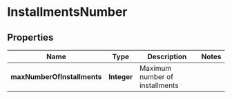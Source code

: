 

# InstallmentsNumber


## Properties

| Name | Type | Description | Notes |
|------------ | ------------- | ------------- | -------------|
|**maxNumberOfInstallments** | **Integer** | Maximum number of installments |  |



